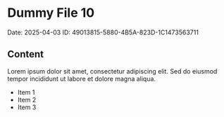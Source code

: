 # Dummy File 10

Date: 2025-04-03
ID: 49013815-5880-4B5A-823D-1C1473563711

## Content

Lorem ipsum dolor sit amet, consectetur adipiscing elit.
Sed do eiusmod tempor incididunt ut labore et dolore magna aliqua.

* Item 1
* Item 2
* Item 3
